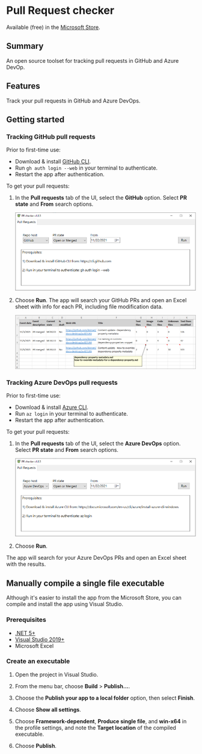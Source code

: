# Pull Request checker

Available (free) in the [Microsoft Store](https://www.microsoft.com/en-us/p/pull-request-checker/9n03ckqjkgh3).

## Summary

An open source toolset for tracking pull requests in GitHub and Azure DevOp.

## Features

Track your pull requests in GitHub and Azure DevOps.

## Getting started

### Tracking GitHub pull requests

Prior to first-time use:

- Download & install [GitHub CLI](https://cli.github.com/).
- Run `gh auth login --web` in your terminal to authenticate.
- Restart the app after authentication.

To get your pull requests:

1. In the **Pull requests** tab of the UI, select the **GitHub** option. Select **PR state** and **From** search options.

    ![Screenshot showing the 'Pull requests' tab in the DocsToolset UI.](./resources/screenshots/1.png)

1. Choose **Run**. The app will search your GitHub PRs and open an Excel sheet with info for each PR, including file modification data.

    ![Screenshot showing an example of the GitHub PR data retrieved for a PR.](./resources/screenshots/2.png)

### Tracking Azure DevOps pull requests

Prior to first-time use:

- Download & install [Azure CLI](https://docs.microsoft.com/cli/azure/install-azure-cli-windows).
- Run `az login` in your terminal to authenticate.
- Restart the app after authentication.

To get your pull requests:

1. In the **Pull requests** tab of the UI, select the **Azure DevOps** option. Select **PR state** and **From** search options.

    ![Screenshot showing the 'Pull requests' tab in the DocsToolset UI.](./resources/screenshots/3.png)

1. Choose **Run**.

The app will search for your Azure DevOps PRs and open an Excel sheet with the results.

## Manually compile a single file executable

Although it's easier to install the app from the Microsoft Store, you can compile and install the app using Visual Studio.

### Prerequisites

- [.NET 5+](https://dotnet.microsoft.com/download)
- [Visual Studio 2019+](https://visualstudio.microsoft.com/vs/)
- Microsoft Excel

### Create an executable

1. Open the project in Visual Studio.

1. From the menu bar, choose **Build** > **Publish...**.

1. Choose the **Publish your app to a local folder** option, then select **Finish**.

1. Choose **Show all settings**.

1. Choose **Framework-dependent**, **Produce single file**, and **win-x64** in the profile settings, and note the **Target location** of the compiled executable.

1. Choose **Publish**.
